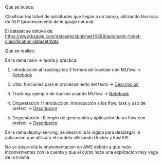 Que se busca:

Clasificar los ticket de solicitudes que llegan a un banco, utilizando técnicas de NLP (procesamiento de lenguaje natural)

El dataset se obtuvo de: https://www.kaggle.com/datasets/abhishek14398/automatic-ticket-classification-dataset/data


Que se realizo:

En la rama main -> teoría y practica:

1. Introducción al tracking: las 3 formas de trackear con MLflow → [Notebook](Introduccion_tracking/introduccion_al_tracking.ipynb)

2. Utils: funciones para el procesamiento del texto → [Descripción](utils/readme.md)

3. Tracking: ejemplo de trackeo usando MLflow →
[Notebook](tracking/tracking_data_tickets_baseline.ipynb)

4. Orquestación / Introducción: Introducción a los flow, task y uso de prefect → [Descripción](orquestacion/introduction/readme.md)

5. Orquestación : Ejemplo de generación y aplicación de un flow con prefect → [Descripción](orquestacion/readme.md)

En la rama deploy-serving: se desarrolla la lógica para desplegar la aplicación que utilizara el modelo utilizando Docker y FastAPI.

No se desarrolla la implementacion en AWS debido a que hubo inconvenientes con la cuenta y que el curso hace una explicacion muy vaga de la misma 

